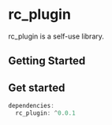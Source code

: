 # rc_plugin

rc_plugin is a self-use library.

## Getting Started

## Get started

```dart
dependencies:
  rc_plugin: ^0.0.1
```



